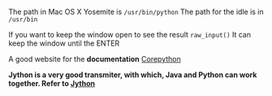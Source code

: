 The path in Mac OS X Yosemite is 
                                `/usr/bin/python`
      The path for the idle is in `/usr/bin`
      
      
If you want to keep the window open to see the result ` raw_input() ` It can keep the window until the ENTER

A good website for the **documentation** [Corepython](http://corepython.com)

**Jython is a very good transmiter, with which, Java and Python can work together. Refer to [Jython](http://jython.org)**

